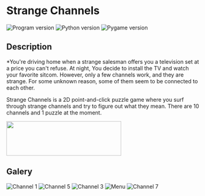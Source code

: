 # Strange Channels

![Program version](https://img.shields.io/badge/Version-0.1a-blueviolet?style=flat-square)
![Python version](https://img.shields.io/badge/Python-3.10-blue?style=flat-square)
![Pygame version](https://img.shields.io/badge/Pygame-2.1-green?style=flat-square)

## Description

*You're driving home when a strange salesman offers you a television set at a price you can't refuse. At night, 
You decide to install the TV and watch your favorite sitcom. However, only a few channels work, and they are strange. 
For some unknown reason, some of them seem to be connected to each other.

Strange Channels is a 2D point-and-click puzzle game where you surf through strange channels and try to figure out what they mean. There are 10 channels and 1 puzzle at the moment.

[<img src="https://static.itch.io/images/badge-color.svg" width="300" height="90">](https://alexsander-rosante.itch.io/strange-channels)


## Galery

![Channel 1](https://i.ibb.co/HDqbtHW/sc-p1.png)
![Channel 5](https://i.ibb.co/R0DCvG3/sc-p2.png)
![Channel 3](https://i.ibb.co/RvWZHRJ/sc-p3.png)
![Menu](https://i.ibb.co/Bj33TQS/sc-p4.png)
![Channel 7](https://i.ibb.co/7X1fdF2/sc-p5.png)
